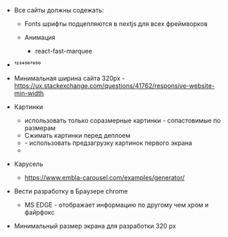 - Все сайты должны содежать: 
    - Fonts
        шрифты подцепляются в nextjs для всех фреймворков

    - Анимация

        - react-fast-marquee

- ¹²³⁴⁵⁶⁷⁸⁹⁰

- Минимальная ширина сайта 320px - https://ux.stackexchange.com/questions/41762/responsive-website-min-width

- Картинки
    - использовать только соразмерные картинки - сопастовимые по размерам
    - Сжимать картинки перед деплоем
    - <link preload> - использовать предзагрузку картинок первого экрана
    - 

- Карусель
    - https://www.embla-carousel.com/examples/generator/

- Вести разработку в Браузере chrome
    - MS EDGE - отображает информацию по другому чем хром и файрфокс

- Минимальный размер экрана для разработки 320 px 